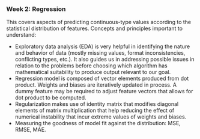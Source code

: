 ### Week 2: Regression

This covers aspects of predicting continuous-type values according to the statistical distribution of features. Concepts and principles important to understand:

- Exploratory data analysis (EDA) is very helpful in identifying the nature and behavior of data (mostly missing values, format inconsistencies, conflicting types, etc.). It also guides us in addressing possible issues in relation to the problems before choosing which algorithm has mathematical suitability to produce output relevant to our goal.
- Regression model is composed of vector elements produced from dot product. Weights and biases are iteratively updated in process. A dummy feature may be required to adjust feature vectors that allows for dot product to be computed.
- Regularization makes use of identity matrix that modifies diagonal elements of matrix multiplication that help reducing the effect of numerical instability that incur extreme values of weights and biases.
- Measuring the goodness of model fit against the distribution: MSE, RMSE, MAE.